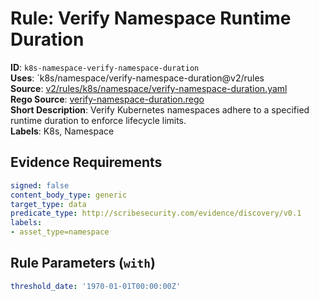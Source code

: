 # Rule: Verify Namespace Runtime Duration

**ID**: `k8s-namespace-verify-namespace-duration`  
**Uses**: `k8s/namespace/verify-namespace-duration@v2/rules  
**Source**: [v2/rules/k8s/namespace/verify-namespace-duration.yaml](https://github.com/scribe-public/sample-policies/v2/rules/k8s/namespace/verify-namespace-duration.yaml)  
**Rego Source**: [verify-namespace-duration.rego](https://github.com/scribe-public/sample-policies/v2/rules/k8s/namespace/verify-namespace-duration.rego)  
**Short Description**: Verify Kubernetes namespaces adhere to a specified runtime duration to enforce lifecycle limits.  
**Labels**: K8s, Namespace

## Evidence Requirements

```yaml
signed: false
content_body_type: generic
target_type: data
predicate_type: http://scribesecurity.com/evidence/discovery/v0.1
labels:
- asset_type=namespace
```
## Rule Parameters (`with`)

```yaml
threshold_date: '1970-01-01T00:00:00Z'
```
